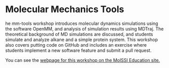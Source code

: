 # Molecular Mechanics Tools

he mm-tools workshop introduces molecular dynamics simulations using the software OpenMM, and analysis of simulation results using MDTraj. The theoretical background of MD simulations are discussed, and students simulate and analyze alkane and a simple protein system. This workshop also covers putting code on GitHub and includes an exercise where students implement a new software feature and submit a pull request.

You can see the [webpage for this workshop on the MolSSI Education site.](https://education.molssi.org/mm-tools/) 